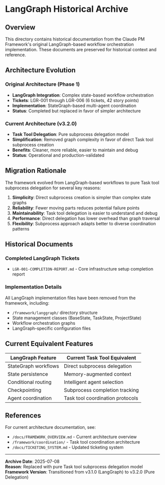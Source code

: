 # LangGraph Historical Archive

## Overview

This directory contains historical documentation from the Claude PM Framework's original LangGraph-based workflow orchestration implementation. These documents are preserved for historical context and reference.

## Architecture Evolution

### Original Architecture (Phase 1)
- **LangGraph Integration**: Complex state-based workflow orchestration
- **Tickets**: LGR-001 through LGR-006 (6 tickets, 42 story points)
- **Implementation**: StateGraph-based multi-agent coordination
- **Status**: Completed but replaced in favor of simpler architecture

### Current Architecture (v3.2.0)
- **Task Tool Delegation**: Pure subprocess delegation model
- **Simplification**: Removed graph complexity in favor of direct Task tool subprocess creation
- **Benefits**: Cleaner, more reliable, easier to maintain and debug
- **Status**: Operational and production-validated

## Migration Rationale

The framework evolved from LangGraph-based workflows to pure Task tool subprocess delegation for several key reasons:

1. **Simplicity**: Direct subprocess creation is simpler than complex state graphs
2. **Reliability**: Fewer moving parts reduces potential failure points
3. **Maintainability**: Task tool delegation is easier to understand and debug
4. **Performance**: Direct delegation has lower overhead than graph traversal
5. **Flexibility**: Subprocess approach adapts better to diverse coordination patterns

## Historical Documents

### Completed LangGraph Tickets
- `LGR-001-COMPLETION-REPORT.md` - Core infrastructure setup completion report

### Implementation Details
All LangGraph implementation files have been removed from the framework, including:
- `/framework/langgraph/` directory structure
- State management classes (BaseState, TaskState, ProjectState)
- Workflow orchestration graphs
- LangGraph-specific configuration files

## Current Equivalent Features

| LangGraph Feature | Current Task Tool Equivalent |
|------------------|-------------------------------|
| StateGraph workflows | Direct subprocess delegation |
| State persistence | Memory-augmented context |
| Conditional routing | Intelligent agent selection |
| Checkpointing | Subprocess completion tracking |
| Agent coordination | Task tool coordination protocols |

## References

For current architecture documentation, see:
- `/docs/FRAMEWORK_OVERVIEW.md` - Current architecture overview
- `/framework/coordination/` - Task tool coordination architecture
- `/docs/TICKETING_SYSTEM.md` - Updated ticketing system

---

**Archive Date**: 2025-07-08  
**Reason**: Replaced with pure Task tool subprocess delegation model  
**Framework Version**: Transitioned from v3.1.0 (LangGraph) to v3.2.0 (Pure Delegation)